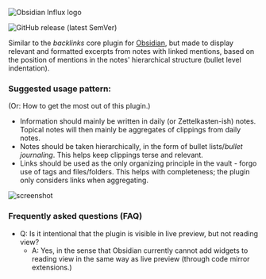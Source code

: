 ![Obsidian Influx logo](https://user-images.githubusercontent.com/6455628/178807529-785b29cd-b1d7-4586-99de-5b4411d8fd17.png)

![GitHub release (latest SemVer)](https://img.shields.io/github/v/release/jensmtg/influx?style=for-the-badge&sort=semver)

Similar to the *backlinks* core plugin for [Obsidian](https://obsidian.md/), but made to display relevant and formatted excerpts from notes with linked mentions, based on the position of mentions in the notes' hierarchical structure (bullet level indentation).

### Suggested usage pattern: 
(Or: How to get the most out of this plugin.)

* Information should mainly be written in daily (or Zettelkasten-ish) notes. Topical notes will then mainly be aggregates of clippings from daily notes.
* Notes should be taken hierarchically, in the form of bullet lists/*bullet journaling*. This helps keep clippings terse and relevant.
* Links should be used as the only organizing principle in the vault - forgo use of tags and files/folders. This helps with completeness; the plugin only considers links when aggregating.

![screenshot](https://user-images.githubusercontent.com/6455628/195661061-3f1e28d5-4202-4565-873f-d6667422bc86.png)

### Frequently asked questions (FAQ)

* Q: Is it intentional that the plugin is visible in live preview, but not reading view?
  * A: Yes, in the sense that Obsidian currently cannot add widgets to reading view in the same way as live preview (through code mirror extensions.)
